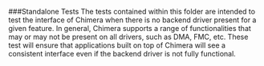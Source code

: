 ###Standalone Tests
The tests contained within this folder are intended to test the interface of Chimera when there is no
backend driver present for a given feature. In general, Chimera supports a range of functionalities that
may or may not be present on all drivers, such as DMA, FMC, etc. These test will ensure that applications
built on top of Chimera will see a consistent interface even if the backend driver is not fully functional.